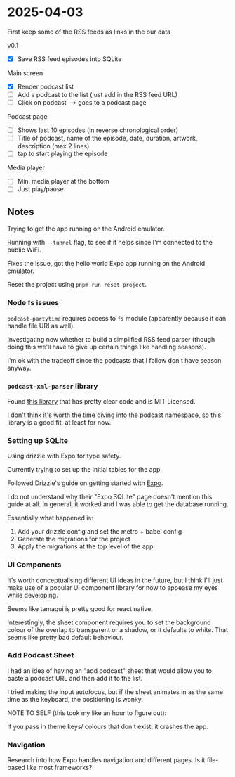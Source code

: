 # 2025-04-03

First keep some of the RSS feeds as links in the our data

v0.1

- [x] Save RSS feed episodes into SQLite

Main screen

- [x] Render podcast list
- [ ] Add a podcast to the list (just add in the RSS feed URL)
- [ ] Click on podcast --> goes to a podcast page

Podcast page

- [ ] Shows last 10 episodes (in reverse chronological order)
- [ ] Title of podcast, name of the episode, date, duration, artwork, description (max 2 lines)
- [ ] tap to start playing the episode

Media player

- [ ] Mini media player at the bottom
- [ ] Just play/pause

## Notes

Trying to get the app running on the Android emulator.

Running with `--tunnel` flag, to see if it helps since I'm connected to the
public WiFi.

Fixes the issue, got the hello world Expo app running on the Android emulator.

Reset the project using `pnpm run reset-project`.

### Node fs issues

`podcast-partytime` requires access to `fs` module (apparently because it can handle file URI as well).

Investigating now whether to build a simplified RSS feed parser
(though doing this we'll have to give up certain things like handling seasons).

I'm ok with the tradeoff since the podcasts that I follow don't have season anyway.

### `podcast-xml-parser` library

Found [this library](https://github.com/krestaino/podcast-xml-parser) that
has pretty clear code and is MIT Licensed.

I don't think it's worth the time diving into the podcast namespace, so this library is a good fit, at least for now.

### Setting up SQLite

Using drizzle with Expo for type safety.

Currently trying to set up the initial tables for the app.

Followed Drizzle's guide on getting started with [Expo](https://orm.drizzle.team/docs/get-started/expo-new).

I do not understand why their "Expo SQLite" page doesn't mention this guide at all.
In general, it worked and I was able to get the database running.

Essentially what happened is:

1. Add your drizzle config and set the metro + babel config
2. Generate the migrations for the project
3. Apply the migrations at the top level of the app

### UI Components

It's worth conceptualising different UI ideas in the future, but I think I'll just make use of a popular UI component library for now to appease my eyes while developing.

Seems like tamagui is pretty good for react native.

Interestingly, the sheet component requires you to set the background
colour of the overlap to transparent or a shadow, or it defaults to white.
That seems like pretty bad default behaviour.

### Add Podcast Sheet

I had an idea of having an "add podcast" sheet that would allow
you to paste a podcast URL and then add it to the list.

I tried making the input autofocus, but if the sheet animates
in as the same time as the keyboard, the positioning is wonky.

NOTE TO SELF (this took my like an hour to figure out):

If you pass in theme keys/ colours that don't exist, it crashes the app.

### Navigation

Research into how Expo handles navigation and different pages.
Is it file-based like most frameworks?
